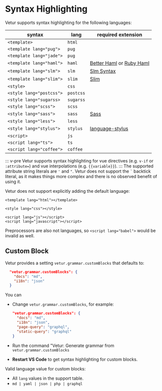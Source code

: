 # Syntax Highlighting

Vetur supports syntax highlighting for the following languages:

| syntax                   | lang      | required extension                                                                                                                                                 |
| ------------------------ | --------- | ------------------------------------------------------------------------------------------------------------------------------------------------------------------ |
| `<template>`             | `html`    |
| `<template lang="pug">`  | `pug`     |
| `<template lang="jade">` | `pug`     |
| `<template lang="haml">` | `haml`    | [Better Haml](https://marketplace.visualstudio.com/items?itemName=karunamurti.haml) or [Ruby Haml](https://marketplace.visualstudio.com/items?itemName=vayan.haml) |
| `<template lang="slm">`  | `slm`     | [Slm Syntax](https://marketplace.visualstudio.com/items?itemName=mrmlnc.vscode-slm)                                                                                |
| `<template lang="slim">` | `slim`    | [Slim](https://marketplace.visualstudio.com/items?itemName=sianglim.slim)                                                                                          |
| `<style>`                | `css`     |
| `<style lang="postcss">` | `postcss` |
| `<style lang="sugarss>`      | `sugarss`     |
| `<style lang="scss">`    | `scss`    |
| `<style lang="sass">`    | `sass`    | [Sass](https://marketplace.visualstudio.com/items?itemName=Syler.sass-indented)                                                                             |
| `<style lang="less">`    | `less`    |
| `<style lang="stylus">`  | `stylus`  | [language-stylus](https://marketplace.visualstudio.com/items?itemName=sysoev.language-stylus)                                                                      |
| `<script>`               | `js`      |
| `<script lang="ts">`     | `ts`      |
| `<script lang="coffee">` | `coffee`  |

::: v-pre
Vetur supports syntax highlighting for vue directives (e.g. `v-if` or `:attribute=`) and vue interpolations (e.g. `{{variable}}`).
:::
The supported attribute string literals are `'` and `"`.
Vetur does not support the `` ` `` backtick literal, as it makes things more complex and there is no observed benefit of using it.

Vetur does not support explicitly adding the default language:

```vue
<template lang="html"></template>

<style lang="css"></style>

<script lang="js"></script>
<script lang="javascript"></script>
```

Preprocessors are also not languages, so `<script lang="babel">` would be invalid as well.

## Custom Block

Vetur provides a setting `vetur.grammar.customBlocks` that defaults to:

```json
  "vetur.grammar.customBlocks": {
    "docs": "md",
    "i18n": "json"
  }
```

You can

- Change `vetur.grammar.customBlocks`, for example:

  ```json
  "vetur.grammar.customBlocks": {
    "docs": "md",
    "i18n": "json",
    "page-query": "graphql",
    "static-query": "graphql"
  }
  ```

- Run the command "Vetur: Generate grammar from `vetur.grammar.customBlocks`
- **Restart VS Code** to get syntax highlighting for custom blocks.

Valid language value for custom blocks:

- All `lang` values in the support table.
- `md | yaml | json | php | graphql`

